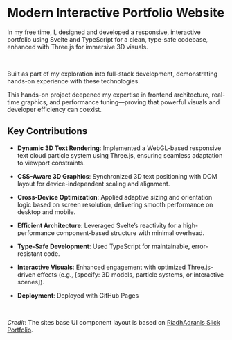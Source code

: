 
# Modern Interactive Portfolio Website

<p>In my free time, I, designed and developed a responsive, interactive portfolio using Svelte and TypeScript for a clean, type-safe codebase, enhanced with Three.js for immersive 3D visuals. </p> <br>

<p> Built as part of my exploration into full-stack development, demonstrating hands-on experience with these technologies.</p>

<p>This hands-on project deepened my expertise in frontend architecture, real-time graphics, and performance tuning—proving that powerful visuals and developer efficiency can coexist.</p>

## Key Contributions

- **Dynamic 3D Text Rendering**: Implemented a WebGL-based responsive text cloud particle system using Three.js, ensuring seamless adaptation to viewport constraints.

- **CSS-Aware 3D Graphics**: Synchronized 3D text positioning with DOM layout for device-independent scaling and alignment.

- **Cross-Device Optimization**: Applied adaptive sizing and orientation logic based on screen resolution, delivering smooth performance on desktop and mobile.

- **Efficient Architecture**: Leveraged Svelte’s reactivity for a high-performance component-based structure with minimal overhead.

- **Type-Safe Development**: Used TypeScript for maintainable, error-resistant code.

- **Interactive Visuals**: Enhanced engagement with optimized Three.js-driven effects (e.g., [specify: 3D models, particle systems, or interactive scenes]).

- **Deployment**: Deployed with GitHub Pages
<br>

_Credit_: The sites base UI component layout is based on [RiadhAdranis Slick Portfolio](https://github.com/RiadhAdrani/slick-portfolio-svelte).
